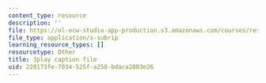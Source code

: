 ```yaml
---
content_type: resource
description: ''
file: https://ol-ocw-studio-app-production.s3.amazonaws.com/courses/res-18-008-calculus-revisited-complex-variables-differential-equations-and-linear-algebra-fall-2011/228173fe7034525fa258bdaca2803e26_CEbrxYGpfZY.vtt
file_type: application/x-subrip
learning_resource_types: []
resourcetype: Other
title: 3play caption file
uid: 228173fe-7034-525f-a258-bdaca2803e26
---
```

